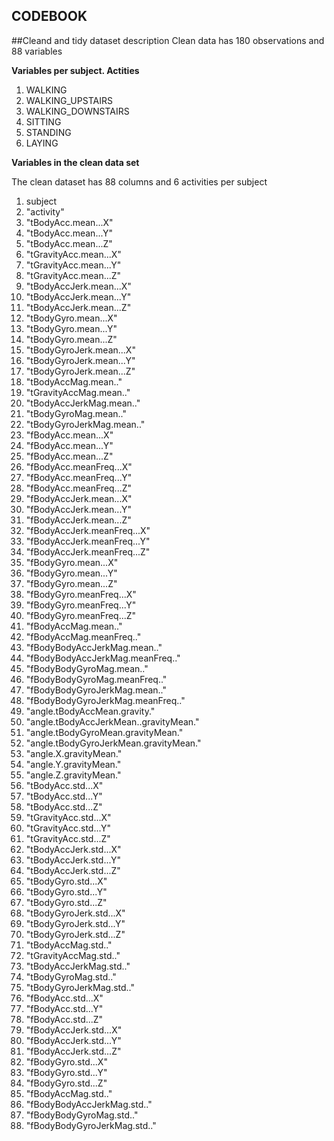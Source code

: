 ## CODEBOOK


##Cleand and tidy dataset description
Clean data has 180 observations and 88 variables

__Variables per subject. Actities__
1. WALKING
2. WALKING_UPSTAIRS
3. WALKING_DOWNSTAIRS
4. SITTING
5. STANDING
6. LAYING


__Variables in the clean data set__

The clean dataset has 88 columns and 6 activities per subject
1.	subject
2.	"activity"
3.	"tBodyAcc.mean...X"
4.	"tBodyAcc.mean...Y"
5.	"tBodyAcc.mean...Z"
6.	"tGravityAcc.mean...X"
7.	"tGravityAcc.mean...Y"
8.	"tGravityAcc.mean...Z"
9.	"tBodyAccJerk.mean...X"
10.	"tBodyAccJerk.mean...Y"
11.	"tBodyAccJerk.mean...Z"
12.	"tBodyGyro.mean...X"
13.	"tBodyGyro.mean...Y"
14.	"tBodyGyro.mean...Z"
15.	"tBodyGyroJerk.mean...X"
16.	"tBodyGyroJerk.mean...Y"
17.	"tBodyGyroJerk.mean...Z"
18.	"tBodyAccMag.mean.."
19.	"tGravityAccMag.mean.."
20.	"tBodyAccJerkMag.mean.."
21.	"tBodyGyroMag.mean.."
22.	"tBodyGyroJerkMag.mean.."
23.	"fBodyAcc.mean...X"
24.	"fBodyAcc.mean...Y"
25.	"fBodyAcc.mean...Z"
26.	"fBodyAcc.meanFreq...X"
27.	"fBodyAcc.meanFreq...Y"
28.	"fBodyAcc.meanFreq...Z"
29.	"fBodyAccJerk.mean...X"
30.	"fBodyAccJerk.mean...Y"
31.	"fBodyAccJerk.mean...Z"
32.	"fBodyAccJerk.meanFreq...X"
33.	"fBodyAccJerk.meanFreq...Y"
34.	"fBodyAccJerk.meanFreq...Z"
35.	"fBodyGyro.mean...X"
36.	"fBodyGyro.mean...Y"
37.	"fBodyGyro.mean...Z"
38.	"fBodyGyro.meanFreq...X"
39.	"fBodyGyro.meanFreq...Y"
40.	"fBodyGyro.meanFreq...Z"
41.	"fBodyAccMag.mean.."
42.	"fBodyAccMag.meanFreq.."
43.	"fBodyBodyAccJerkMag.mean.."
44.	"fBodyBodyAccJerkMag.meanFreq.."
45.	"fBodyBodyGyroMag.mean.."
46.	"fBodyBodyGyroMag.meanFreq.."
47.	"fBodyBodyGyroJerkMag.mean.."
48.	"fBodyBodyGyroJerkMag.meanFreq.."
49.	"angle.tBodyAccMean.gravity."
50.	"angle.tBodyAccJerkMean..gravityMean."
51.	"angle.tBodyGyroMean.gravityMean."
52.	"angle.tBodyGyroJerkMean.gravityMean."
53.	"angle.X.gravityMean."
54.	"angle.Y.gravityMean."
55.	"angle.Z.gravityMean."
56.	"tBodyAcc.std...X"
57.	"tBodyAcc.std...Y"
58.	"tBodyAcc.std...Z"
59.	"tGravityAcc.std...X"
60.	"tGravityAcc.std...Y"
61.	"tGravityAcc.std...Z"
62.	"tBodyAccJerk.std...X"
63.	"tBodyAccJerk.std...Y"
64.	"tBodyAccJerk.std...Z"
65.	"tBodyGyro.std...X"
66.	"tBodyGyro.std...Y"
67.	"tBodyGyro.std...Z"
68.	"tBodyGyroJerk.std...X"
69.	"tBodyGyroJerk.std...Y"
70.	"tBodyGyroJerk.std...Z"
71.	"tBodyAccMag.std.."
72.	"tGravityAccMag.std.."
73.	"tBodyAccJerkMag.std.."
74.	"tBodyGyroMag.std.."
75.	"tBodyGyroJerkMag.std.."
76.	"fBodyAcc.std...X"
77.	"fBodyAcc.std...Y"
78.	"fBodyAcc.std...Z"
79.	"fBodyAccJerk.std...X"
80.	"fBodyAccJerk.std...Y"
81.	"fBodyAccJerk.std...Z"
82.	"fBodyGyro.std...X"
83.	"fBodyGyro.std...Y"
84.	"fBodyGyro.std...Z"
85.	"fBodyAccMag.std.."
86.	"fBodyBodyAccJerkMag.std.."
87.	"fBodyBodyGyroMag.std.."
88.	"fBodyBodyGyroJerkMag.std.."
